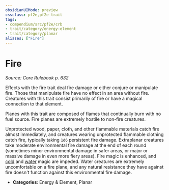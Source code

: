 ```yaml
---
obsidianUIMode: preview
cssclass: pf2e,pf2e-trait
tags:
- compendium/src/pf2e/crb
- trait/category/energy-element
- trait/category/planar
aliases: ["Fire"]
---
```

# Fire  
*Source: Core Rulebook p. 632*  

Effects with the fire trait deal fire damage or either conjure or manipulate fire. Those that manipulate fire have no effect in an area without fire. Creatures with this trait consist primarily of fire or have a magical connection to that element.

Planes with this trait are composed of flames that continually burn with no fuel source. Fire planes are extremely hostile to non-fire creatures.

Unprotected wood, paper, cloth, and other flammable materials catch fire almost immediately, and creatures wearing unprotected flammable clothing catch fire, typically taking `1d6` persistent fire damage. Extraplanar creatures take moderate environmental fire damage at the end of each round (sometimes minor environmental damage in safer areas, or major or massive damage in even more fiery areas). Fire magic is enhanced, and [cold](rules/traits/cold.md) and [water](rules/traits/water.md) magic are impeded. Water creatures are extremely uncomfortable on a fire plane, and any natural resistance they have against fire doesn't function against this environmental fire damage.

- **Categories**: Energy & Element, Planar